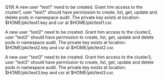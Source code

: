 Q19) A new user "test1" need to be created. Grant him access to the cluster1, user "test1" should have permission to create, list, get, update and delete pods in namespace audit. The private key exists at location: $HOME/pki/test1.key and csr at $HOME/pki/test1.csr.
	 
A new user "test2" need to be created. Grant him access to the cluster2, user "test2" should have permission to create, list, get, update and delete pods in namespace audit. The private key exists at location: $HOME/pki/test2.key and csr at $HOME/pki/test2.csr.
	 
A new user "test3" need to be created. Grant him access to the cluster3, user "test3" should have permission to create, list, get, update and delete pods in namespace audit. The private key exists at location: $HOME/pki/test3.key and csr at $HOME/pki/test3.csr.
